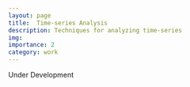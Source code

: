 ```yaml
---
layout: page
title:  Time-series Analysis
description: Techniques for analyzing time-series
img:
importance: 2
category: work
---
```

 
 Under Development

